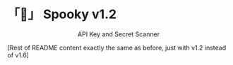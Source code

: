 # 「👻」 Spooky v1.2

<p align="center">API Key and Secret Scanner</p>

[Rest of README content exactly the same as before, just with v1.2 instead of v1.6]
